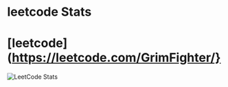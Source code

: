 # leetcode Stats
# [leetcode](https://leetcode.com/GrimFighter/}
![LeetCode Stats](https://leetcard.jacoblin.cool/GrimFighter?theme=unicorn&font=Abel&ext=contest)
